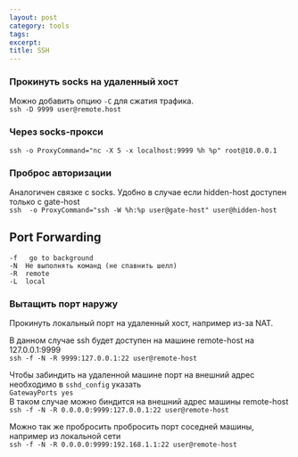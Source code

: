 ```yaml
---
layout: post
category: tools
tags: 
excerpt: 
title: SSH
---
```


### Прокинуть socks на удаленный хост
Можно добавить опцию `-C` для сжатия трафика.  
`ssh -D 9999 user@remote.host`


### Через socks-прокси

`ssh -o ProxyCommand="nc -X 5 -x localhost:9999 %h %p" root@10.0.0.1`  

### Проброс авторизации
Аналогичен связке с socks. Удобно в случае если hidden-host доступен только с gate-host  
`ssh  -o ProxyCommand="ssh -W %h:%p user@gate-host" user@hidden-host`



## Port Forwarding

<pre><code>-f	go to background
-N	Не выполнять команд (не спавнить шелл)
-R	remote
-L	local</code></pre>

### Вытащить порт наружу  
Прокинуть локальный порт на удаленный хост, например из-за NAT.  

В данном случае ssh будет доступен на машине remote-host на 127.0.0.1:9999  
`ssh -f -N -R 9999:127.0.0.1:22 user@remote-host` 

Чтобы забиндить на удаленной машине порт на внешний адрес необходимо в `sshd_config` указать  
`GatewayPorts yes`  
В таком случае можно биндится на внешний адрес машины remote-host  
`ssh -f -N -R 0.0.0.0:9999:127.0.0.1:22 user@remote-host`  

Можно так же пробросить пробросить порт соседней машины, например из локальной сети  
`ssh -f -N -R 0.0.0.0:9999:192.168.1.1:22 user@remote-host`  
